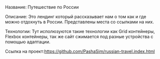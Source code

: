 Название: Путешествие по России

Описание: Это лендинг который рассказывает нам о том как и где можно отдохнуть в России. Представлены места со ссылками на них.

Технологии: Тут исполюзуются такие технологии как Grid контейнеры, Flexbox контейнеры, так же сайт сжимается под разные устройства с помощью адаптации.

Ссылка на проект:https://github.com/PashaSim/russian-travel.index.html

